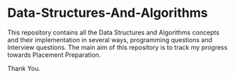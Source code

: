 # Data-Structures-And-Algorithms


This repository contains all the Data Structures and Algorithms concepts and their implementation in several ways, programming questions and Interview questions.
The main aim of this repository is to track my progress towards Placement Preparation.

Thank You.
